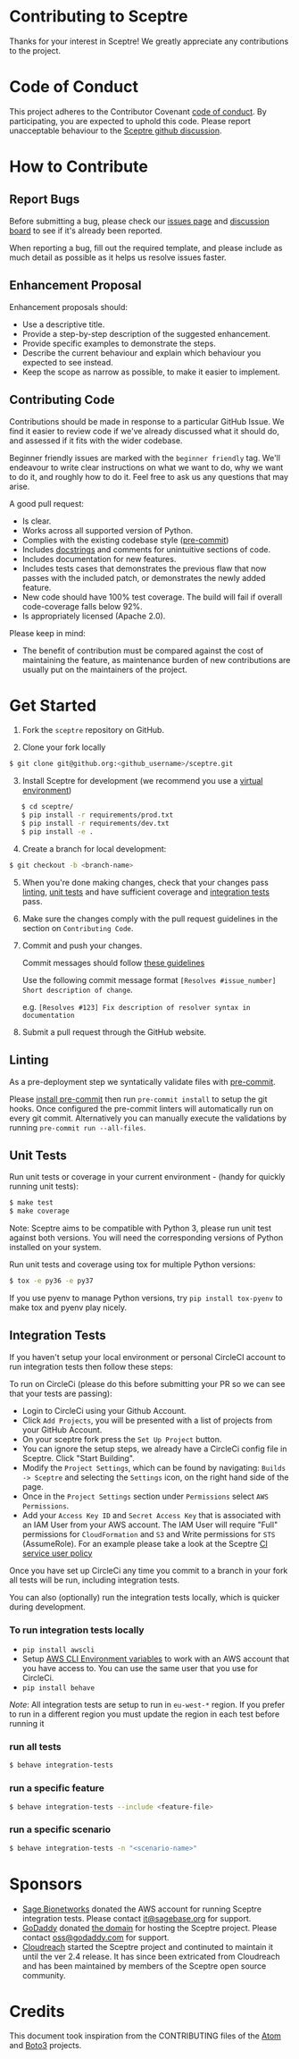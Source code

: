 # Contributing to Sceptre

Thanks for your interest in Sceptre! We greatly appreciate any contributions to
the project.

# Code of Conduct

This project adheres to the Contributor Covenant
[code of conduct](http://contributor-covenant.org/version/1/4/). By
participating, you are expected to uphold this code. Please report unacceptable
behaviour to the [Sceptre github discussion](https://github.com/Sceptre/sceptre/discussions).

# How to Contribute

## Report Bugs

Before submitting a bug, please check our
[issues page](https://github.com/Sceptre/sceptre/issues) and
[discussion board](https://github.com/Sceptre/sceptre/discussions) to see if it's
already been reported.

When reporting a bug, fill out the required template, and please include as much
detail as possible as it helps us resolve issues faster.

## Enhancement Proposal

Enhancement proposals should:

- Use a descriptive title.
- Provide a step-by-step description of the suggested enhancement.
- Provide specific examples to demonstrate the steps.
- Describe the current behaviour and explain which behaviour you expected to see
  instead.
- Keep the scope as narrow as possible, to make it easier to implement.

## Contributing Code

Contributions should be made in response to a particular GitHub Issue. We find
it easier to review code if we've already discussed what it should do, and
assessed if it fits with the wider codebase.

Beginner friendly issues are marked with the `beginner friendly` tag. We'll
endeavour to write clear instructions on what we want to do, why we want to do
it, and roughly how to do it. Feel free to ask us any questions that may arise.

A good pull request:

- Is clear.
- Works across all supported version of Python.
- Complies with the existing codebase style
  ([pre-commit](https://pre-commit.com/))
- Includes [docstrings](https://www.python.org/dev/peps/pep-0257/) and comments
  for unintuitive sections of code.
- Includes documentation for new features.
- Includes tests cases that demonstrates the previous flaw that now passes with
  the included patch, or demonstrates the newly added feature.
- New code should have 100% test coverage. The build will fail if overall
  code-coverage falls below 92%.
- Is appropriately licensed (Apache 2.0).

Please keep in mind:

- The benefit of contribution must be compared against the cost of maintaining
  the feature, as maintenance burden of new contributions are usually put on the
  maintainers of the project.

# Get Started

1. Fork the `sceptre` repository on GitHub.

2. Clone your fork locally

```bash
$ git clone git@github.org:<github_username>/sceptre.git
```

3. Install Sceptre for development (we recommend you use a
   [virtual environment](http://docs.python-guide.org/en/latest/dev/virtualenvs/))

```bash
   $ cd sceptre/
   $ pip install -r requirements/prod.txt
   $ pip install -r requirements/dev.txt
   $ pip install -e .
```

4. Create a branch for local development:

```bash
$ git checkout -b <branch-name>
```

5. When you're done making changes, check that your changes pass
   [linting](#Linting), [unit tests](#Unit-Tests) and have
   sufficient coverage and [integration tests](#Integration-Tests)
   pass.

6. Make sure the changes comply with the pull request guidelines in the section
   on `Contributing Code`.

7. Commit and push your changes.

   Commit messages should follow
   [these guidelines](https://github.com/erlang/otp/wiki/Writing-good-commit-messages)

   Use the following commit message format
   `[Resolves #issue_number] Short description of change`.

   e.g. `[Resolves #123] Fix description of resolver syntax in documentation`

8. Submit a pull request through the GitHub website.

## Linting

As a pre-deployment step we syntatically validate files with
[pre-commit](https://pre-commit.com).

Please [install pre-commit](https://pre-commit.com/#install) then run
`pre-commit install` to setup the git hooks.  Once configured the pre-commit
linters will automatically run on every git commit.  Alternatively you
can manually execute the validations by running `pre-commit run --all-files`.

## Unit Tests

Run unit tests or coverage in your current environment - (handy for quickly
running unit tests):

```bash
$ make test
$ make coverage
```

Note: Sceptre aims to be compatible with Python 3, please run unit test
against both versions. You will need the corresponding versions of Python
installed on your system.

Run unit tests and coverage using tox for multiple Python versions:

```bash
$ tox -e py36 -e py37
```

If you use pyenv to manage Python versions, try `pip install tox-pyenv` to make
tox and pyenv play nicely.

## Integration Tests

If you haven't setup your local environment or personal CircleCI account to run
integration tests then follow these steps:

To run on CircleCi (please do this before submitting your PR so we can see that
your tests are passing):

- Login to CircleCi using your Github Account.
- Click `Add Projects`, you will be presented with a list of projects from your
  GitHub Account.
- On your sceptre fork press the `Set Up Project` button.
- You can ignore the setup steps, we already have a CircleCi config file in
  Sceptre. Click "Start Building".
- Modify the `Project Settings`, which can be found by navigating:
  `Builds -> Sceptre` and selecting the `Settings` icon, on the right hand side
  of the page.
- Once in the `Project Settings` section under `Permissions` select
  `AWS Permissions`.
- Add your `Access Key ID` and `Secret Access Key` that is associated with an
  IAM User from your AWS account. The IAM User will require "Full" permissions
  for `CloudFormation` and `S3` and Write permissions for `STS` (AssumeRole).
  For an example please take a look at the Sceptre
  [CI service user policy](https://github.com/Sceptre/sceptre-aws/blob/master/config/prod/sceptre-integration-test-service-access.yaml#L5-L35)

Once you have set up CircleCi any time you commit to a branch in your fork all
tests will be run, including integration tests.

You can also (optionally) run the integration tests locally, which is quicker
during development.

### To run integration tests locally

* `pip install awscli`
* Setup [AWS CLI Environment variables](https://docs.aws.amazon.com/cli/latest/userguide/cli-configure-envvars.html)
  to work with an AWS account that you have access to.  You can use the same user
  that you use for CircleCi.
* `pip install behave`

_Note_: All integration tests are setup to run in `eu-west-*` region.  If you prefer
to run in a different region you must update the region in each test before running it

### run all tests

```bash
$ behave integration-tests
```

### run a specific feature

```bash
$ behave integration-tests --include <feature-file>
```

### run a specific scenario

```bash
$ behave integration-tests -n "<scenario-name>"
```

# Sponsors

* [Sage Bionetworks](https://sagebionetworks.org/) donated the AWS account for running Sceptre integration
  tests.  Please contact it@sagebase.org for support.
* [GoDaddy](https://www.godaddy.com/) donated [the domain](https://docs.sceptre-project.org) for hosting
  the Sceptre project.  Please contact oss@godaddy.com for support.
* [Cloudreach](https://www.cloudreach.com/) started the Sceptre project and continuted to maintain it
  until the ver 2.4 release.  It has since been extricated from Cloudreach and has been maintained
  by members of the Sceptre open source community.

# Credits

This document took inspiration from the CONTRIBUTING files of the
[Atom](https://github.com/atom/atom/blob/abccce6ee9079fdaefdecb018e72ea64000e52ef/CONTRIBUTING.md)
and
[Boto3](https://github.com/boto/boto3/blob/e85febf46a819d901956f349afef0b0eaa4d906d/CONTRIBUTING.rst)
projects.
